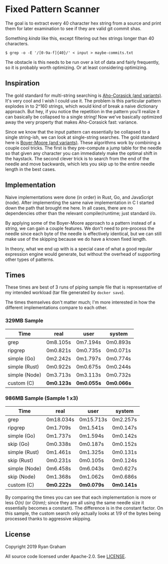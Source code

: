 # Fixed Pattern Scanner

The goal is to extract every 40 character hex string from a source and print
them for later examination to see if they are valid git commit shas.

Something _kinda_ like this, except filtering out hex strings longer than 40
characters.

```
$ grep -o -E '/[0-9a-f]{40}/' < input > maybe-commits.txt
```

The obstacle is this needs to be run over a lot of data and fairly frequently,
so it is probably worth optimizing. Or at least considering optimizing.

## Inspiration

The gold standard for multi-string searching is [Aho-Corasick (and
variants)](https://en.wikipedia.org/wiki/Aho%E2%80%93Corasick_algorithm). It's
very cool and I wish I could use it. The problem is this particular pattern
explodes in to 2^160 strings, which would kind of break a naive dictionary
approach. But hey, if you notice the repetition in the pattern you'll realize it
can basically be collapsed to a single string! Now we've basically optimized
away the very property that makes Aho-Corasick fast: variance.

Since we know that the input pattern can essentially be collapsed to a single
string-ish, we can look at single-string searches. The gold standard here is
[Boyer-Moore (and
variants)](https://en.wikipedia.org/wiki/Boyer%E2%80%93Moore_string-search_algorithm).
These algorithms work by combining a couple cool tricks. The first is they
pre-compute a jump table for the needle so that given any character you can
immediately make the optimal shift in the haystack. The second clever trick is
to search from the end of the needle and move backwards, which lets you skip up
to the entire needle length in the best cases.

## Implementation

Naive implementations were done (in order) in Rust, Go, and JavaScript (node).
After implementing the same naive implementation in C I started down the path
that brought me here. In all cases, there are no dependencies other than the
relevant compiler/runtime; just standard i/o.

By applying some of the Boyer-Moore approach to a pattern instead of a string,
we can gain a couple features. We don't need to pre-process the needle since
each byte of the needle is effectively identical, but we can still make use of
the skipping because we do have a known fixed length.

In theory, what we end up with is a special case of what a good regular
expression engine would generate, but without the overhead of supporting other
types of patterns.

## Times

These times are best of 3 runs of piping sample file that is representative of
my intended workload (tar file generated by `docker save`).

The times themselves don't matter much; I'm more interested in how the different
implementations compare to each other.

### 329MB Sample

| Time | real | user | system |
|------|------|------|--------|
| grep | 0m8.105s | 0m7.194s | 0m0.893s |
| ripgrep | 0m0.821s | 0m0.735s | 0m0.071s |
| simple (Go) | 0m2.242s | 0m1.797s | 0m0.774s |
| simple (Rust) | 0m0.922s | 0m0.675s | 0m0.244s |
| simple (Node) | 0m3.713s | 0m3.113s | 0m0.732s |
| custom (C) | **0m0.123s** | **0m0.055s** | **0m0.066s** |

### 986MB Sample (Sample 1 x3)

| Time | real | user | system |
|------|------|------|--------|
| grep | 0m18.034s | 0m15.713s | 0m2.257s |
| ripgrep | 0m1.709s | 0m1.541s | 0m0.147s |
| simple (Go) | 0m1.737s | 0m1.594s | 0m0.142s |
| skip (Go) | 0m0.338s | 0m0.187s | 0m0.152s |
| simple (Rust) | 0m1.461s | 0m1.325s | 0m0.131s |
| skip (Rust) | 0m0.231s | 0m0.105s | 0m0.124s |
| simple (Node) | 0m6.458s | 0m6.043s | 0m0.627s |
| skip (Node) | 0m1.368s | 0m1.062s | 0m0.686s |
| custom (C) | **0m0.222s** | **0m0.079s** | **0m0.141s** |

By comparing the times you can see that each implementation is more or less
*O(n)* (or *O(nm)*;  since they are all using the same needle size it
essentially becomes a constant). The difference is in the constant factor. On
this sample, the custom search only actually looks at 1/9 of the bytes being
processed thanks to aggressive skipping.

## License

Copyright 2019 Ryan Graham

All source code licensed under Apache-2.0. See [LICENSE](LICENSE).
